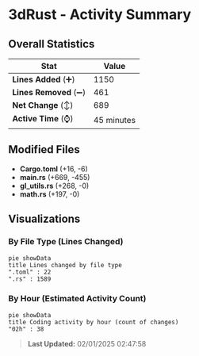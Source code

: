 # 3dRust - Activity Summary 

## Overall Statistics

| Stat                   | Value                                                             |
| ---------------------- | ----------------------------------------------------------------- |
| **Lines Added** (➕)   | 1150                                          |
| **Lines Removed** (➖) | 461                                        |
| **Net Change** (↕)    | 689                |
| **Active Time** (⌚)   | 45 minutes |


## Modified Files
- **Cargo.toml** (+16, -6)
- **main.rs** (+669, -455)
- **gl_utils.rs** (+268, -0)
- **math.rs** (+197, -0)

## Visualizations

### By File Type (Lines Changed)

```mermaid
pie showData
title Lines changed by file type
".toml" : 22
".rs" : 1589
```

### By Hour (Estimated Activity Count)

```mermaid
pie showData
title Coding activity by hour (count of changes)
"02h" : 38
```


> **Last Updated:** 02/01/2025 02:47:58